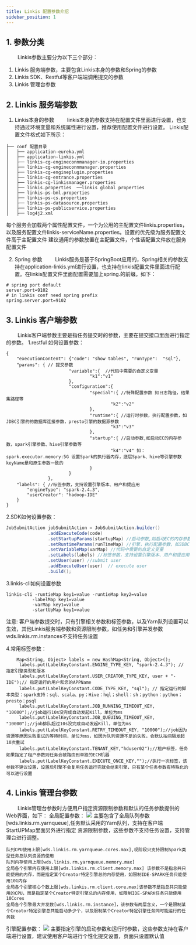 ```yaml
---
title: Linkis 配置参数介绍
sidebar_position: 1
---
```


## 1. 参数分类

&nbsp;&nbsp;&nbsp;&nbsp;&nbsp;&nbsp;&nbsp;&nbsp;Linkis参数主要分为以下三个部分：

1. Linkis 服务端参数，主要包含Linkis本身的参数和Spring的参数
2. Linkis SDK、Restful等客户端端调用提交的参数
3. Linkis 管理台参数

## 2. Linkis 服务端参数

1. Linkis本身的参数
&nbsp;&nbsp;&nbsp;&nbsp;&nbsp;&nbsp;&nbsp;&nbsp;linkis本身的参数支持在配置文件里面进行设置，也支持通过环境变量和系统属性进行设置，推荐使用配置文件进行设置。
Linkis配置文件格式如下所示：

```shell
├── conf 配置目录  
│   ├── application-eureka.yml  
│   ├── application-linkis.yml
│   ├── linkis-cg-engineconnmanager-io.properties
│   ├── linkis-cg-engineconnmanager.properties
│   ├── linkis-cg-engineplugin.properties
│   ├── linkis-cg-entrance.properties
│   ├── linkis-cg-linkismanager.properties
│   ├── linkis.properties  ──linkis global properties
│   ├── linkis-ps-bml.properties
│   ├── linkis-ps-cs.properties
│   ├── linkis-ps-datasource.properties
│   ├── linkis-ps-publicservice.properties
│   ├── log4j2.xml
```

每个服务会加载两个属性配置文件，一个为公用的主配置文件linkis.properties，以及服务配置文件linkis-serviceName.properties。设置的优先级为服务配置文件高于主配置文件
建议通用的参数放置在主配置文件，个性话配置文件放在服务配置文件

2. Spring 参数
&nbsp;&nbsp;&nbsp;&nbsp;&nbsp;&nbsp;&nbsp;&nbsp;Linkis服务是基于SpringBoot应用的，Spring相关的参数支持在application-linkis.yml进行设置，也支持在linkis配置文件里面进行配置。在linkis配置文件里面配置需要加上spring.的前缀。如下：

```shell
# spring port default
server.port=9102
# in linkis conf need spring prefix
spring.server.port=9102

```

## 3. Linkis 客户端参数

&nbsp;&nbsp;&nbsp;&nbsp;&nbsp;&nbsp;&nbsp;&nbsp;Linkis客户端参数主要是指任务提交时的参数，主要在提交接口里面进行指定的参数。
1.restful 如何设置参数：

```shell
{
    "executionContent": {"code": "show tables", "runType":  "sql"},
    "params": { // 提交参数
                        "variable":{  //代码中需要的自定义变量
                                "k1":"v1"
                        },
                        "configuration":{
                                "special":{ //特殊配置参数 如日志路径，结果集路径等
                                        "k2":"v2"
                                },
                                "runtime":{ //运行时参数，执行配置参数，如JDBC引擎的的数据库连接参数，presto引擎的数据源参数
                                        "k3":"v3"
                                },
                                "startup":{ //启动参数,如启动EC的内存参数，spark引擎参数、hive引擎参数等
                                        "k4":"v4" 如：spark.executor.memory:5G 设置Spark的执行器内存，底层Spark、hive等引擎参数keyName是和原生参数一致的
                                }
                        }
                },
    "labels": { //标签参数，支持设置引擎版本、用户和提应用
        "engineType": "spark-2.4.3",
        "userCreator": "hadoop-IDE"
    }
}
```

2.SDK如何设置参数：

```java
JobSubmitAction jobSubmitAction = JobSubmitAction.builder()
                .addExecuteCode(code)
                .setStartupParams(startupMap) //启动参数,如启动EC的内存参数，spark引擎参数、hive引擎参数等， 如：spark.executor.memory:5G 设置Spark的执行器内存，底层Spark、hive等引擎参数keyName是和原生参数一致的
                .setRuntimeParams(runTimeMap) //引擎，执行配置参数，如JDBC引擎的的数据库连接参数，presto引擎的数据源参数
                .setVariableMap(varMap) //代码中需要的自定义变量
                .setLabels(labels) //标签参数，支持设置引擎版本、用户和提应用等
                .setUser(user) //submit user
                .addExecuteUser(user)  // execute user
                .build();
```

3.linkis-cli如何设置参数

```shell
linkis-cli -runtieMap key1=value -runtieMap key2=value
          -labelMap key1=value
          -varMap key1=value
          -startUpMap key1=value

```

注意: 客户端参数提交时，只有引擎相关参数和标签参数，以及Yarn队列设置可以生效，其他Linkis服务端参数和资源限制参数，如任务和引擎并发参数wds.linkis.rm.instances不支持任务设置

4.常用标签参数：

```shell
    Map<String, Object> labels = new HashMap<String, Object>();
     labels.put(LabelKeyConstant.ENGINE_TYPE_KEY, "spark-2.4.3"); // 指定引擎类型和版本
     labels.put(LabelKeyConstant.USER_CREATOR_TYPE_KEY, user + "-IDE");// 指定运行的用户和您的APPName
     labels.put(LabelKeyConstant.CODE_TYPE_KEY, "sql"); // 指定运行的脚本类型：spark支持：sql、scala、py；Hive：hql；shell：sh；python：python；presto：psql
     labels.put(LabelKeyConstant.JOB_RUNNING_TIMEOUT_KEY, "10000");//job运行10s没完成自动发起Kill，单位为ms
     labels.put(LabelKeyConstant.JOB_QUEUING_TIMEOUT_KEY, "10000");//job排队超过10s没完成自动发起Kill，单位为ms
     labels.put(LabelKeyConstant.RETRY_TIMEOUT_KEY, "10000");//job因为资源等原因失败重试的等待时间，单位为ms，如因为队列资源不足的失败，会默认按间隔发起10次重试
     labels.put(LabelKeyConstant.TENANT_KEY,"hduser02");//租户标签，任务如果指定了租户参数则任务会被路由到单独的ECM机器
     labels.put(LabelKeyConstant.EXECUTE_ONCE_KEY,"");//执行一次标签，该参数不建议设置，设置后引擎不会复用任务运行完就会结束引擎，只有某个任务参数有特殊化的可以进行设置
```

## 4. Linkis 管理台参数

&nbsp;&nbsp;&nbsp;&nbsp;&nbsp;&nbsp;&nbsp;&nbsp;Linkis管理台参数时方便用户指定资源限制参数和默认的任务参数提供的Web界面，如下：
全局配置参数：
![](/Images/development/linkis_global_conf.png)
主要包含了全局队列参数[wds.linkis.rm.yarnqueue],任务默认采用的Yarn队列，支持在客户端StartUPMap里面另外进行指定
资源限制参数，这些参数不支持任务设置，支持管理台进行调整。

```shell
队列CPU使用上限[wds.linkis.rm.yarnqueue.cores.max],现阶段只支持限制Spark类型任务总队列资源的使用
队列内存使用上限[wds.linkis.rm.yarnqueue.memory.max]
全局各个引擎内存使用上限[wds.linkis.rm.client.memory.max] 该参数不是指总共只能使用的内存，而是指定某个Creator特定引擎总的内存使用，如限制IDE-SPARK任务只能使用10G内存
全局各个引擎核心个数上限[wds.linkis.rm.client.core.max]该参数不是指总共只能使用的CPU，而是指定某个Creator特定引擎总的内存使用，如限制IDE-SPARK任务只能使用10Cores
全局各个引擎最大并发数[wds.linkis.rm.instance]，该参数有两层含义，一个是限制某个Creator特定引擎总共能启动多少个，以及限制某个Creator特定引擎任务同时能运行的任务数
```

引擎配置参数：
![](/Images/development/linkis_creator_ec_conf.png)
主要指定引擎的启动参数和运行时参数，这些参数支持在客户端进行设置，建议使用客户端进行个性化提交设置，页面只设置默认值
